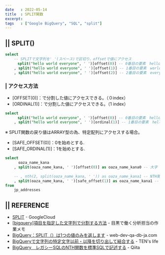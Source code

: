 ```yaml
---
date   : 2022-05-14
title  : SPLIT関数
excerpt: 
tags   : ["Google BigQuery", "SQL", "split"]
---
```


## || SPLIT()

```sql
select
    -- SPLITで文字列を' '(スペース)で区切り、offsetで値にアクセス
　    split("hello world everyone", ' ')[offset(0)] -- 0番目の要素　hello
    , split("hello world everyone", ' ')[offset(1)] -- 1番目の要素　world
    , split("hello world everyone", ' ')[offset(2)] -- 2番目の要素　everyone
```

### | アクセス方法
- [OFFSET(0)]：で分割した値にアクセスできる。（０index）
- [ORDINAL(1)]：で分割した値にアクセスできる。（1 index）

```sql
select
　    split("hello world everyone", ' ')[offset(0)] -- 0番目の要素　hello
    , split("hello world everyone", ' ')[ordinal(1)] -- 1番目の要素　hello
```

※ SPLIT関数の戻り値はARRAY型の為、特定配列にアクセスする場合。
- [SAFE_OFFSET(0)]：0を始めとする.
- [SAFE_ORDINAL(1)]：1を始めとする.

```sql
select 
      oaza_name_kana
    , split(oaza_name_kana, ' ')[offset(0)] as oaza_name_kana0 -- 大字
    
    -- , nth(2, split(oaza_name_kana, ' ')) as oaza_name_kana1 -- NTH関数がレガシーSQLの為使用不可
    , split(oaza_name_kana, ' ')[safe_offset(1)] as oaza_name_kana1 -- 丁目
from 
    jp_addresses
```


## || REFERENCE
+ [SPLIT](https://cloud.google.com/bigquery/docs/reference/standard-sql/string_functions?hl=ja#split) - GoogleCloud 
+ [[bigquery]項目を指定した文字列で分割する方法](https://apl-py.com/tec/bigquery%E9%A0%85%E7%9B%AE%E3%82%92%E6%8C%87%E5%AE%9A%E3%81%97%E3%81%9F%E6%96%87%E5%AD%97%E5%88%97%E3%81%A7%E5%88%86%E5%89%B2%E3%81%99%E3%82%8B%E6%96%B9%E6%B3%95) - 目黒で働く分析担当の作業メモ
+ [BigQuery：SPLIT（）は1つの値のみを返します](https://www.web-dev-qa-db-ja.com/ja/google-bigquery/bigquery%EF%BC%9Asplit%EF%BC%88%EF%BC%89%E3%81%AF1%E3%81%A4%E3%81%AE%E5%80%A4%E3%81%AE%E3%81%BF%E3%82%92%E8%BF%94%E3%81%97%E3%81%BE%E3%81%99/1050712512/) - web-dev-qa-db-ja.com
+ [BigQueryで文字列の特定文字以前・以降を切り出して結合する](https://ten-ezo.com/9f3a3c688f214588910558193cbb11fb) - TEN's life
+ [BigQuery　レガシーSQLのNTH関数を標準SQLで記述する](https://qiita.com/rik-83/items/557c6f8e9f19fb4af223) - Qiita
